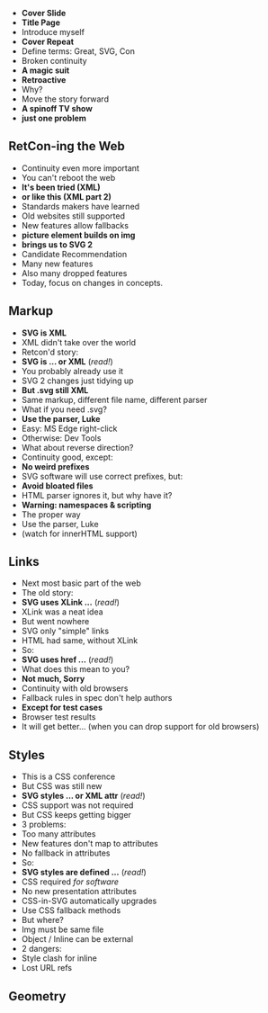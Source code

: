 - **Cover Slide**
- **Title Page**
- Introduce myself
- **Cover Repeat**
- Define terms: Great, SVG, Con
- Broken continuity
- **A magic suit**
- **Retroactive**
- Why?
- Move the story forward
- **A spinoff TV show**
- **just one problem**

## RetCon-ing the Web
- Continuity even more important
- You can't reboot the web
- **It's been tried (XML)**
- **or like this (XML part 2)**
- Standards makers have learned
- Old websites still supported
- New features allow fallbacks
- **picture element builds on img**
- **brings us to SVG 2**
- Candidate Recommendation
- Many new features
- Also many dropped features
- Today, focus on changes in concepts.

## Markup
- **SVG is XML**
- XML didn't take over the world
- Retcon'd story:
- **SVG is ... or XML** (_read!_)
- You probably already use it
- SVG 2 changes just tidying up
- **But .svg still XML**
- Same markup, different file name, different parser
- What if you need .svg?
- **Use the parser, Luke**
- Easy: MS Edge right-click
- Otherwise: Dev Tools
- What about reverse direction?
- Continuity good, except:
- **No weird prefixes**
- SVG software will use correct prefixes, but:
- **Avoid bloated files**
- HTML parser ignores it, but why have it?
- **Warning: namespaces & scripting**
- The proper way
- Use the parser, Luke
- (watch for innerHTML support)

## Links
- Next most basic part of the web
- The old story:
- **SVG uses XLink ...** (_read!_)
- XLink was a neat idea
- But went nowhere
- SVG only "simple" links
- HTML had same, without XLink
- So:
- **SVG uses href ...** (_read!_)
- What does this mean to you?
- **Not much, Sorry**
- Continuity with old browsers
- Fallback rules in spec don't help authors
- **Except for test cases**
- Browser test results
- It will get better... (when you can drop support for old browsers)

## Styles
- This is a CSS conference
- But CSS was still new
- **SVG styles ... or XML attr** (_read!_)
- CSS support was not required
- But CSS keeps getting bigger
- 3 problems:
- Too many attributes
- New features don't map to attributes
- No fallback in attributes
- So:
- **SVG styles are defined ...** (_read!_)
- CSS required _for software_
- No new presentation attributes
- CSS-in-SVG automatically upgrades
- Use CSS fallback methods
- But where?
- Img must be same file
- Object / Inline can be external
- 2 dangers:
- Style clash for inline
- Lost URL refs

## Geometry
